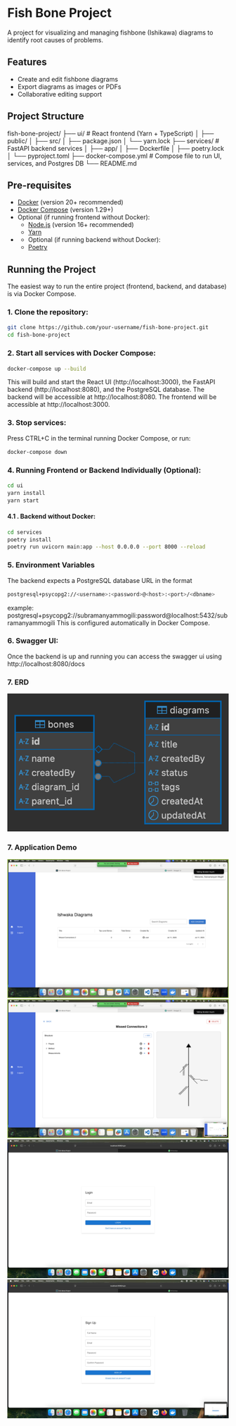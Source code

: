 # Fish Bone Project

A project for visualizing and managing fishbone (Ishikawa) diagrams to identify root causes of problems.

## Features

- Create and edit fishbone diagrams
- Export diagrams as images or PDFs
- Collaborative editing support

## Project Structure
fish-bone-project/
├── ui/ # React frontend (Yarn + TypeScript)
│ ├── public/
│ ├── src/
│ ├── package.json
│ └── yarn.lock
├── services/ # FastAPI backend services
│ ├── app/
│ ├── Dockerfile
│ ├── poetry.lock
│ └── pyproject.toml
├── docker-compose.yml # Compose file to run UI, services, and Postgres DB
└── README.md


## Pre-requisites

- [Docker](https://docs.docker.com/get-docker/) (version 20+ recommended)
- [Docker Compose](https://docs.docker.com/compose/install/) (version 1.29+)
- Optional (if running frontend without Docker):
  - [Node.js](https://nodejs.org/) (version 16+ recommended)
  - [Yarn](https://yarnpkg.com/)
- - Optional (if running backend without Docker):
  - [Poetry](https://python-poetry.org)

## Running the Project

The easiest way to run the entire project (frontend, backend, and database) is via Docker Compose.

### 1. Clone the repository:

```bash
git clone https://github.com/your-username/fish-bone-project.git
cd fish-bone-project
```

### 2. Start all services with Docker Compose:

```bash
docker-compose up --build
```
This will build and start the React UI (http://localhost:3000), the FastAPI backend (http://localhost:8080), and the PostgreSQL database.
The backend will be accessible at http://localhost:8080.
The frontend will be accessible at http://localhost:3000.

### 3. Stop services:
Press CTRL+C in the terminal running Docker Compose, or run:

```bash
docker-compose down
```


### 4. Running Frontend or Backend Individually (Optional):
```bash
cd ui
yarn install
yarn start
```

#### 4.1 . Backend without Docker:
```bash
cd services
poetry install
poetry run uvicorn main:app --host 0.0.0.0 --port 8000 --reload
```

### 5. Environment Variables
The backend expects a PostgreSQL database URL in the format

``` bash
postgresql+psycopg2://<username>:<password>@<host>:<port>/<dbname>
```
example: postgresql+psycopg2://subramanyammogili:password@localhost:5432/subramanyammogili
This is configured automatically in Docker Compose.


### 6. Swagger UI:
Once the backend is up and running you can access the swagger ui using
http://localhost:8080/docs


### 7. ERD
![ERD Diagram for the databse tables](assets/ERD.png)


### 7. Application Demo
![Landing page](assets/1.png)
![Detailed Structure page](assets/2.png)
![Login Page](assets/3.jpeg)
![Sign up page](assets/4.jpeg)